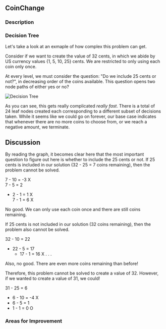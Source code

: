 ## CoinChange 

### Description 

### Decision Tree
Let's take a look at an exmaple of how complex this problem can get. 

Consider if we want to create the value of 32 cents, in which we abide by US currency values {1, 5, 10, 25} cents. We are restricted to only using each coin only once.

At every level, we must consider the question: "Do we include 25 cents or not?", in decreasing order of the coins available. This question opens two node paths of either yes or no? 

![Decision Tree](https://user-images.githubusercontent.com/94495024/231309197-4f5e1e2c-97ec-4084-ac6c-b2cf4e9c5a60.jpg)

As you can see, this gets really complicated _really fast_. There is a total of 24 leaf nodes created each corresponding to a different subset of decisions taken. While it seems like we could go on forever, our base case indicates that whenever there are no more coins to choose from, or we reach a negative amount, we terminate.

## Discussion
By reading the graph, it becomes clear here that the most important question to figure out here is whether to include the 25 cents or not. If 25 cents is included in our solution (32 - 25 = 7 coins remaining), then the problem cannot be solved. 

7 - 10 = -3 X <br />
7 - 5 = 2 <br />
 * 2 - 1 = 1 X <br />
7 - 1 = 6 X <br />

No good. We can only use each coin once and there are still coins remaining.

If 25 cents is not included in our solution (32 coins remaining), then the problem also cannot be solved.

32 - 10 = 22
 * 22 - 5 = 17
    * 17 - 1 = 16 X
. . . 

Also, no good. There are even more coins remaining than before! 

Therefore, this problem cannot be solved to create a value of 32. However, if we wanted to create a value of 31, we could!

31 - 25 = 6
 * 6 - 10 = -4 X
 * 6 - 5 = 1
 * 1 - 1 = 0 O

### Areas for Improvement 




